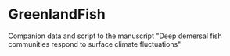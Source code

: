 # GreenlandFish
 Companion data and script to the manuscript "Deep demersal fish communities respond to surface climate fluctuations"
